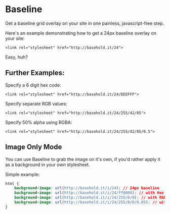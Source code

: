 # Baseline
Get a baseline grid overlay on your site in one painless, javascript-free step.

Here's an example demonstrating how to get a 24px baseline overlay on your site:

```<link rel="stylesheet" href="http://basehold.it/24">```

Easy, huh?
	
## Further Examples:

Specify a 6 digit hex code: 

```<link rel="stylesheet" href="http://basehold.it/24/DEEFFF">```

Specify separate RGB values: 

```<link rel="stylesheet" href="http://basehold.it/24/255/42/85">```

Specify 50% alpha using RGBA: 

```<link rel="stylesheet" href="http://basehold.it/24/255/42/85/0.5">```

## Image Only Mode

You can use Baseline to grab the image on it's own, if you'd rather apply it as a background in your own stylesheet.

Simple example:

```css
html {
	background-image: url(http://basehold.it/i/24); // 24px baseline
	background-image: url(http://basehold.it/i/24/ff0000); // with Hex colour
	background-image: url(http://basehold.it/i/24/255/0/0); // with RGB colour
	background-image: url(http://basehold.it/i/24/255/0/0/0.85); // with RGBA colour
}
```
